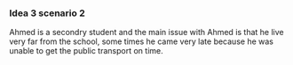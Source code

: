 ### Idea 3 scenario 2 ###

Ahmed is a secondry student and the main issue with Ahmed is that he live very far from the school, some times he came very late because he was unable to get the public transport on time.
